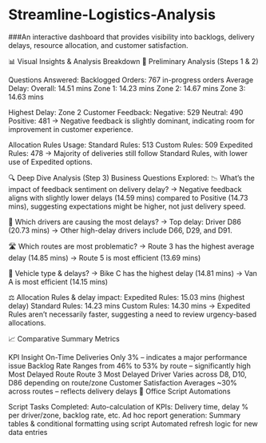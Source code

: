 # Streamline-Logistics-Analysis
###An interactive dashboard that provides visibility into backlogs, delivery delays, resource allocation, and customer satisfaction. 

📊 Visual Insights & Analysis Breakdown
🧩 Preliminary Analysis (Steps 1 & 2)

Questions Answered:
Backlogged Orders: 767 in-progress orders
Average Delay:
Overall: 14.51 mins
Zone 1: 14.23 mins
Zone 2: 14.67 mins
Zone 3: 14.63 mins

Highest Delay: Zone 2
Customer Feedback:
Negative: 529
Neutral: 490
Positive: 481
→ Negative feedback is slightly dominant, indicating room for improvement in customer experience.

Allocation Rules Usage:
Standard Rules: 513
Custom Rules: 509
Expedited Rules: 478
→ Majority of deliveries still follow Standard Rules, with lower use of Expedited options.

🔍 Deep Dive Analysis (Step 3)
Business Questions Explored:
📉 What’s the impact of feedback sentiment on delivery delay?
→ Negative feedback aligns with slightly lower delays (14.59 mins) compared to Positive (14.73 mins), suggesting expectations might be higher, not just delivery speed.

🚚 Which drivers are causing the most delays?
→ Top delay: Driver D86 (20.73 mins)
→ Other high-delay drivers include D66, D29, and D91.

🛣️ Which routes are most problematic?
→ Route 3 has the highest average delay (14.85 mins)
→ Route 5 is most efficient (13.69 mins)

🛵 Vehicle type & delays?
→ Bike C has the highest delay (14.81 mins)
→ Van A is most efficient (14.15 mins)

⚖️ Allocation Rules & delay impact:
Expedited Rules: 15.03 mins (highest delay)
Standard Rules: 14.23 mins
Custom Rules: 14.30 mins
→ Expedited Rules aren’t necessarily faster, suggesting a need to review urgency-based allocations.

📈 Comparative Summary Metrics

KPI	Insight
On-Time Deliveries	Only 3% – indicates a major performance issue
Backlog Rate	Ranges from 46% to 53% by route – significantly high
Most Delayed Route	Route 3
Most Delayed Driver	Varies across D8, D10, D86 depending on route/zone
Customer Satisfaction	Averages ~30% across routes – reflects delivery delays
🧮 Office Script Automations

Script Tasks Completed:
Auto-calculation of KPIs: Delivery time, delay % per driver/zone, backlog rate, etc.
Ad hoc report generation: Summary tables & conditional formatting using script
Automated refresh logic for new data entries
